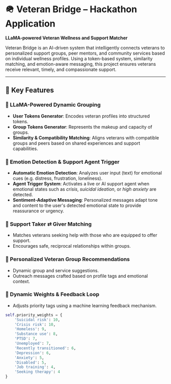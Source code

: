 
# 🪖 Veteran Bridge – Hackathon Application

**LLaMA-powered Veteran Wellness and Support Matcher**

Veteran Bridge is an AI-driven system that intelligently connects veterans to personalized support groups, peer mentors, and community services based on individual wellness profiles. Using a token-based system, similarity matching, and emotion-aware messaging, this project ensures veterans receive relevant, timely, and compassionate support.

---

## 🔧 Key Features

### 🧠 LLaMA-Powered Dynamic Grouping
- **User Tokens Generator**: Encodes veteran profiles into structured tokens.
- **Group Tokens Generator**: Represents the makeup and capacity of groups.
- **Similarity & Compatibility Matching**: Aligns veterans with compatible groups and peers based on shared experiences and support capabilities.

### 🤖 Emotion Detection & Support Agent Trigger
- **Automatic Emotion Detection**: Analyzes user input (text) for emotional cues (e.g. distress, frustration, loneliness).
- **Agent Trigger System**: Activates a live or AI support agent when emotional states such as *crisis*, *suicidal ideation*, or *high anxiety* are detected.
- **Sentiment-Adaptive Messaging**: Personalized messages adapt tone and content to the user's detected emotional state to provide reassurance or urgency.

### 🤝 Support Taker ⇄ Giver Matching
- Matches veterans seeking help with those who are equipped to offer support.
- Encourages safe, reciprocal relationships within groups.

### 📩 Personalized Veteran Group Recommendations
- Dynamic group and service suggestions.
- Outreach messages crafted based on profile tags and emotional context.

### 🔁 Dynamic Weights & Feedback Loop
- Adjusts priority tags using a machine learning feedback mechanism.

```python
self.priority_weights = {
    'Suicidal risk': 10,
    'Crisis risk': 10,
    'Homeless': 9,
    'Substance use': 8,
    'PTSD': 7,
    'Unemployed': 7,
    'Recently transitioned': 6,
    'Depression': 6,
    'Anxiety': 5,
    'Disabled': 5,
    'Job training': 4,
    'Seeking therapy': 4
}

